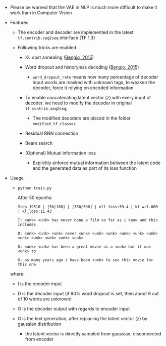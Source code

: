 * Please be warned that the VAE in NLP is much more difficult to make it work than in Computer Vision
* Features

   * The encoder and decoder are implemented in the latest ```tf.contrib.seq2seq``` interface (TF 1.3)

   * Following tricks are enabled:

     * KL cost annealing ([Bengio, 2015](https://arxiv.org/abs/1511.06349))

     * Word dropout and historyless decoding ([Bengio, 2015](https://arxiv.org/abs/1511.06349))
       * ```word_dropout_rate``` means how many percentage of decoder input words are masked with unknown tags, to weaken the decoder, force it relying on encoded information

     * To enable concatenating latent vector (z) with every input of decoder, we need to modify the decoder in original ```tf.contrib.seq2seq```;
       * The modified decoders are placed in the folder ``` modified_tf_classes ```

     * Residual RNN connection

     * Beam search
     
     * (Optional) Mutual information loss
       * Explicitly enforce mutual information between the latent code and the generated data as part of its loss function

* Usage
   * ``` python train.py ```
    
       After 50 epochs:
       ```
       Step 19510 | [50/100] | [350/390] | nll_loss:59.4 | kl_w:1.000 | kl_loss:11.43 

       I: <unk> <unk> has never done a film so far as i know and this includes

       D: <unk> <unk> <unk> never <unk> <unk> <unk> <unk> <unk> <unk> <unk> <unk> <unk> <unk> <unk>

       O: <unk> <unk> has been a great movie as a <unk> but it was <unk> to

       G: as many years ago i have been <unk> to see this movie for this one
       ```
   where:
   * I is the encoder input

   * D is the decoder input (if 90% word dropout is set, then about 9 out of 10 words are unknown)

   * O is the decoder output with regards to encoder input

   * G is the text generation, after replacing the latent vector (z) by gaussian distribution
       * the latent vector is directly sampled from gaussian, disconnected from encoder
